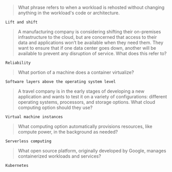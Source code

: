> What phrase refers to when a workload is rehosted without changing anything in the workload's code or architecture.
```
Lift and shift
```

> A manufacturing company is considering shifting their on-premises infrastructure to the cloud, but are concerned that access to their data and applications won’t be available when they need them. They want to ensure that if one data center goes down, another will be available to prevent any disruption of service. What does this refer to?
```
Reliability
```

> What portion of a machine does a container virtualize?
```
Software layers above the operating system level
```

> A travel company is in the early stages of developing a new application and wants to test it on a variety of configurations: different operating systems, processors, and storage options. What cloud computing option should they use?
```
Virtual machine instances
```

> What computing option automatically provisions resources, like compute power, in the background as needed?
```
Serverless computing
```

> What open source platform, originally developed by Google, manages containerized workloads and services?
```
Kubernetes
```
